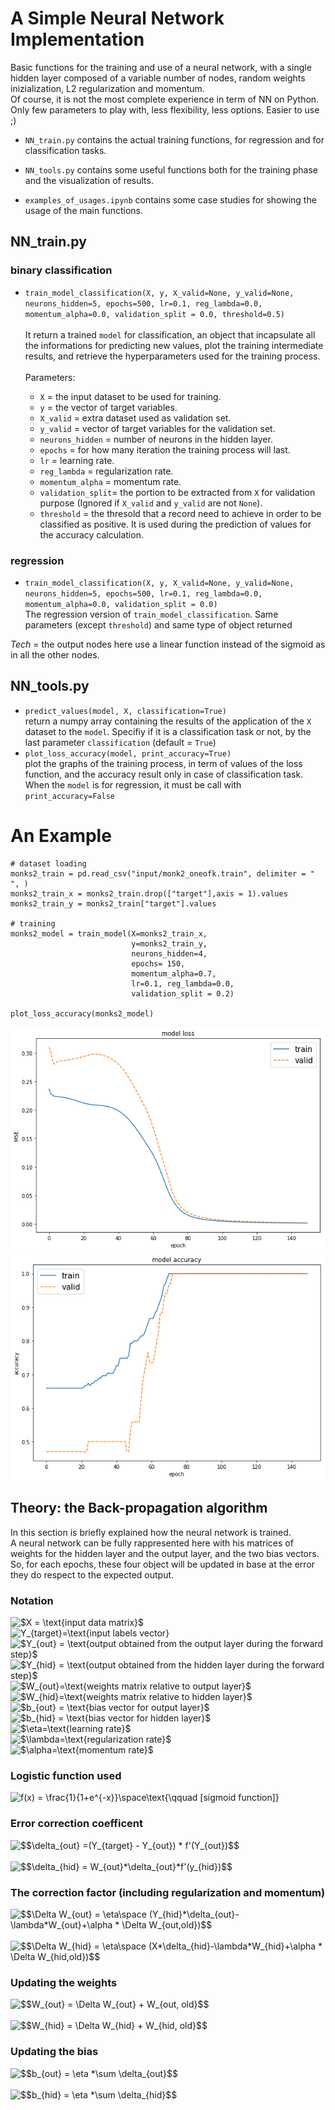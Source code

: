 # A Simple Neural Network Implementation

Basic functions for the training and use of a neural network, with a single hidden layer composed of a variable number of nodes, random weights inizialization, L2 regularization and momentum.\
Of course, it is not the most complete experience in term of NN on Python.
Only few parameters to play with, less flexibility, less options. Easier to use ;)

* ```NN_train.py``` contains the actual training functions, for regression and for classification tasks.

* ```NN_tools.py``` contains some useful functions both for the training phase and the visualization of results.

* ```examples_of_usages.ipynb``` contains some case studies for showing the usage of the main functions.

## NN_train.py

### binary classification

* ```train_model_classification(X, y, X_valid=None, y_valid=None, neurons_hidden=5, epochs=500, lr=0.1, reg_lambda=0.0, momentum_alpha=0.0, validation_split = 0.0, threshold=0.5)```\
\
It return a trained ```model``` for classification, an object that incapsulate all the informations for predicting new values, plot the training intermediate results, and retrieve the hyperparameters used for the training process.\
\
Parameters:

  * ```X``` = the input dataset to be used for training.
  * ```y``` = the vector of target variables.
  * ```X_valid``` = extra dataset used as validation set.
  * ```y_valid``` = vector of target variables for the validation set.
  * ```neurons_hidden``` = number of neurons in the hidden layer.
  * ```epochs``` = for how many iteration the training process will last.
  * ```lr``` = learning rate.
  * ```reg_lambda``` = regularization rate.
  * ```momentum_alpha``` = momentum rate.
  * ```validation_split```= the portion to be extracted from ```X``` for validation purpose (Ignored if ```X_valid``` and ```y_valid``` are not ```None```).
  * ```threshold``` = the thresold that a record need to achieve in order to be classified as positive. It is used during the prediction of values for the accuracy calculation.

### regression

* ```train_model_classification(X, y, X_valid=None, y_valid=None, neurons_hidden=5, epochs=500, lr=0.1, reg_lambda=0.0, momentum_alpha=0.0, validation_split = 0.0)```\
The regression version of ```train_model_classification```. Same parameters (except ```threshold```) and same type of object returned

*Tech* = the output nodes here use a linear function instead of the sigmoid as in all the other nodes.

## NN_tools.py

* ```predict_values(model, X, classification=True)```\
return a numpy array containing the results of the application of the ```X``` dataset to the ```model```. Specifiy if it is a classification task or not, by the last parameter ```classification``` (default = ```True```)
* ```plot_loss_accuracy(model, print_accuracy=True)```\
plot the graphs of the training process, in term of values of the loss function, and the accuracy result only in case of classification task. When the ```model``` is for regression, it must be call with ```print_accuracy=False```

# An Example
```
# dataset loading
monks2_train = pd.read_csv("input/monk2_oneofk.train", delimiter = " ", )
monks2_train_x = monks2_train.drop(["target"],axis = 1).values
monks2_train_y = monks2_train["target"].values

# training
monks2_model = train_model(X=monks2_train_x,
                           y=monks2_train_y,
                           neurons_hidden=4,
                           epochs= 150,
                           momentum_alpha=0.7, 
                           lr=0.1, reg_lambda=0.0, 
                           validation_split = 0.2)

plot_loss_accuracy(monks2_model)
```
![loss](screenshots/loss_monks2.png)
![accuracy](screenshots/accuracy_monks2.png)

## Theory: the Back-propagation algorithm

In this section is briefly explained how the neural network is trained.\
A neural network can be fully rappresented here with his matrices of weights for the hidden layer and the output layer, and the two bias vectors.
So, for each epochs, these four object will be updated in base at the error they do respect to the expected output.

### Notation

<!-- markdownlint-disable MD033 -->
<img src="https://latex.codecogs.com/svg.latex?$X&space;=&space;\text{input&space;data&space;matrix}$" title="$X = \text{input data matrix}$" />\
<img src="https://latex.codecogs.com/svg.latex?Y_{target}=\text{input&space;labels&space;vector}" title="Y_{target}=\text{input labels vector}" />\
<img src="https://latex.codecogs.com/svg.latex?$Y_{out}&space;=&space;\text{output&space;obtained&space;from&space;the&space;output&space;layer&space;during&space;the&space;forward&space;step}$" title="$Y_{out} = \text{output obtained from the output layer during the forward step}$" />\
<img src="https://latex.codecogs.com/svg.latex?$Y_{hid}&space;=&space;\text{output&space;obtained&space;from&space;the&space;hidden&space;layer&space;during&space;the&space;forward&space;step}$" title="$Y_{hid} = \text{output obtained from the hidden layer during the forward step}$" />\
<img src="https://latex.codecogs.com/svg.latex?$W_{out}=\text{weights&space;matrix&space;relative&space;to&space;output&space;layer}$" title="$W_{out}=\text{weights matrix relative to output layer}$" />\
<img src="https://latex.codecogs.com/svg.latex?$W_{hid}=\text{weights&space;matrix&space;relative&space;to&space;hidden&space;layer}$" title="$W_{hid}=\text{weights matrix relative to hidden layer}$" />\
<img src="https://latex.codecogs.com/svg.latex?$b_{out}&space;=&space;\text{bias&space;vector&space;for&space;output&space;layer}$" title="$b_{out} = \text{bias vector for output layer}$" />\
<img src="https://latex.codecogs.com/svg.latex?$b_{hid}&space;=&space;\text{bias&space;vector&space;for&space;hidden&space;layer}$" title="$b_{hid} = \text{bias vector for hidden layer}$" />\
<img src="https://latex.codecogs.com/svg.latex?$\eta=\text{learning&space;rate}$" title="$\eta=\text{learning rate}$" />\
<img src="https://latex.codecogs.com/svg.latex?$\lambda=\text{regularization&space;rate}$" title="$\lambda=\text{regularization rate}$" />\
<img src="https://latex.codecogs.com/svg.latex?$\alpha=\text{momentum&space;rate}$" title="$\alpha=\text{momentum rate}$" />

### Logistic function used

<img src="https://latex.codecogs.com/svg.latex?f(x)&space;=&space;\frac{1}{1&plus;e^{-x}}\space\text{\qquad&space;[sigmoid&space;function]}" title="f(x) = \frac{1}{1+e^{-x}}\space\text{\qquad [sigmoid function]}" />

### Error correction coefficent

<img src="https://latex.codecogs.com/svg.latex?$$\delta_{out}&space;=(Y_{target}&space;-&space;Y_{out})&space;*&space;f'(Y_{out})$$" title="$$\delta_{out} =(Y_{target} - Y_{out}) * f'(Y_{out})$$" />\
\
<img src="https://latex.codecogs.com/svg.latex?$$\delta_{hid}&space;=&space;W_{out}*\delta_{out}*f'(y_{hid})$$" title="$$\delta_{hid} = W_{out}*\delta_{out}*f'(y_{hid})$$" />

### The correction factor (including regularization and momentum)

<img src="https://latex.codecogs.com/svg.latex?$$\Delta&space;W_{out}&space;=&space;\eta\space&space;(Y_{hid}*\delta_{out}-\lambda*W_{out}&plus;\alpha&space;*&space;\Delta&space;W_{out,old})$$" title="$$\Delta W_{out} = \eta\space (Y_{hid}*\delta_{out}-\lambda*W_{out}+\alpha * \Delta W_{out,old})$$" />\
\
<img src="https://latex.codecogs.com/svg.latex?$$\Delta&space;W_{hid}&space;=&space;\eta\space&space;(X*\delta_{hid}-\lambda*W_{hid}&plus;\alpha&space;*&space;\Delta&space;W_{hid,old})$$" title="$$\Delta W_{hid} = \eta\space (X*\delta_{hid}-\lambda*W_{hid}+\alpha * \Delta W_{hid,old})$$" />

### Updating the weights

<img src="https://latex.codecogs.com/svg.latex?$$W_{out}&space;=&space;\Delta&space;W_{out}&space;&plus;&space;W_{out,&space;old}$$" title="$$W_{out} = \Delta W_{out} + W_{out, old}$$" />\
\
<img src="https://latex.codecogs.com/svg.latex?$$W_{hid}&space;=&space;\Delta&space;W_{hid}&space;&plus;&space;W_{hid,&space;old}$$" title="$$W_{hid} = \Delta W_{hid} + W_{hid, old}$$" />

### Updating the bias

<img src="https://latex.codecogs.com/svg.latex?$$b_{out}&space;=&space;\eta&space;*\sum&space;\delta_{out}$$" title="$$b_{out} = \eta *\sum \delta_{out}$$" />\
\
<img src="https://latex.codecogs.com/svg.latex?$$b_{hid}&space;=&space;\eta&space;*\sum&space;\delta_{hid}$$" title="$$b_{hid} = \eta *\sum \delta_{hid}$$" />
